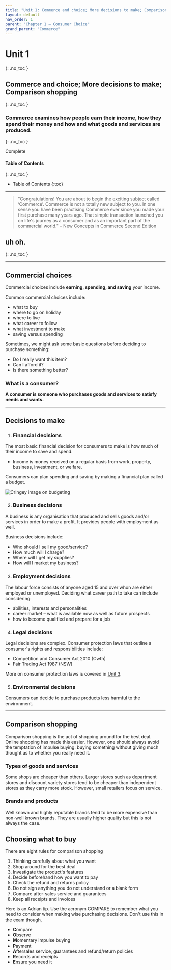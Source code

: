 ```yaml
---
title: "Unit 1: Commerce and choice; More decisions to make; Comparison shopping"
layout: default
nav_order: 1
parent: "Chapter 1 – Consumer Choice"
grand_parent: "Commerce"
---
```

# Unit 1
{: .no_toc }

## Commerce and choice; More decisions to make; Comparison shopping
{: .no_toc }

### Commerce examines how people earn their income, how they spend their money and how and what goods and services are produced.
{: .no_toc }

<label class="label label-green">Complete</label>

#### Table of Contents
{: .no_toc }

* Table of Contents
{:toc}

***

> "Congratulations! You are about to begin the exciting subject called ‘Commerce’. Commerce is not a totally new subject to you. In one sense you have been practising Commerce ever since you made your first purchase many years ago. That simple transaction launched you on life's journey as a consumer and as an important part of the commercial world." – New Concepts in Commerce Second Edition

## uh oh.
{: .no_toc }

***

## Commercial choices

Commercial choices include **earning, spending, and saving** your income.

Common commercial choices include:
- what to buy
- where to go on holiday
- where to live
- what career to follow
- what investment to make
- saving versus spending

Sometimes, we might ask some basic questions before deciding to purchase something:
- Do I really want this item?
- Can I afford it?
- Is there something better?

### What is a consumer?

**A consumer is someone who purchases goods and services to satisfy needs and wants.**

***

## Decisions to make

1. ### Financial decisions

The most basic financial decision for consumers to make is how much of their income to save and spend.

- Income is money received on a regular basis from work, property, business, investment, or welfare.

Consumers can plan spending and saving by making a financial plan called a budget.

![Cringey image on budgeting](http://content.jacplus.com.au/secure/ebooks/11184/1118401042/images/01_source-04.jpg)

2. ### Business decisions

A business is any organisation that produced and sells goods and/or services in order to make a profit. It provides people with employment as well.

Business decisions include:
- Who should I sell my good/service?
- How much will I charge?
- Where will I get my supplies?
- How will I market my business?

3. ### Employment decisions

The labour force consists of anyone aged 15 and over whon are either employed or unemployed. Deciding what career path to take can include considering:
- abilities, interests and personalities
- career market – what is available now as well as future prospects
- how to become qualified and prepare for a job

4. ### Legal decisions

Legal decisions are complex. Consumer protection laws that outline a consumer's rights and responsibilities include:

* Competition and Consumer Act 2010 (Cwth)
* Fair Trading Act 1987 (NSW)

More on consumer protection laws is covered in [Unit 3](unit3.md).

5. ### Environmental decisions

Consumers can decide to purchase products less harmful to the environment.

***

## Comparison shopping

Comparison shopping is the act of shopping around for the best deal. Online shopping has made this easier. However, one should always avoid the temptation of impulse buying: buying something without giving much thought as to whether you really need it.

### Types of goods and services

Some shops are cheaper than others. Larger stores such as department stores and discount variety stores tend to be cheaper than independent stores as they carry more stock. However, small retailers focus on service.

### Brands and products

Well known and highly reputable brands tend to be more expensive than non-well known brands. They are usually higher quality but this is not always the case.

## Choosing what to buy

There are eight rules for comparison shopping

1. Thinking carefully about what you want
2. Shop around for the best deal
3. Investigate the product's features
4. Decide beforehand how you want to pay
5. Check the refund and returns policy
6. Do not sign anything you do not understand or a blank form
7. Compare after-sales service and guarantees
8. Keep all receipts and invoices

Here is an Adrian tip. Use the acronym COMPARE to remember what you need to consider when making wise purchasing decisions. Don't use this in the exam though.

- **C**ompare
- **O**bserve
- **M**omentary impulse buying
- **P**ayment
- **A**ftersales service, guarantees and refund/return policies
- **R**ecords and receipts
- **E**nsure you need it

